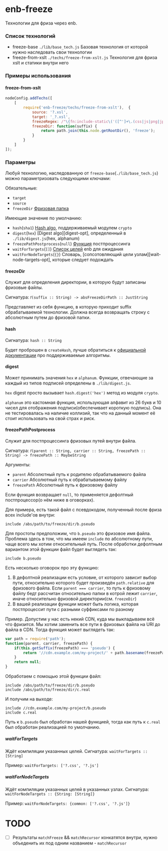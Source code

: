 enb-freeze
==============

Технологии для фриза через enb.

### Список технологий

  - freeze-base `./lib/base_tech.js` Базовая технология от которой нужно наследовать свои технологии
  - freeze-from-xslt `./techs/freeze-from-xslt.js` Технология для фриза xslt и статики внутри него

### Примеры использования

#### freeze-from-xslt
```javascript
nodeConfig.addTechs([
    [
        require('enb-freeze/techs/freeze-from-xslt'),  {
            source: '?.xsl',
            target: '_?.xsl',
            freezeRegex: /"\{fn:include-static\('([^']+\.(css|js|png|jp?g|gif))'\)\}"/,
            freezeDir: function(suffix) {
                return path.join(this.node.getRootDir(), 'freeze');
            }
        }
    ]
]);
```

### Параметры

Любуй технологию, наследованную от `freeze-base`(`./lib/base_tech.js`) можно параметризовать следующими ключами:

Обязательные:
  - `target`
  - `source`
  - `freezeDir` [Фризовая папка][freeze-dir-opt]

Имеющие значение по умолчанию:
  - `hash`(`sha1`) [Hash algo][hash-opt], поддерживаемый модулем `crypto`
  - `digest`(`hex`) [Digest algo][digest-opt], определенный в `./lib/digest.js`(hex, alphanum)
  - `freezePathPostprocess`(`null`) [Функция][freeze-path-postprocess-opt] постпроцессинга
  - `waitForTargets`(`[]`) [Список целей][wait-for-targets-opt] enb для ожидания
  - `waitForNodeTargets`(`{}`) Словарь, [сопсотовляющий цели узлам][wait-node-targets-opt], которые следует подождать

#### freezeDir
Служит для определения директории, в которую будут записаны фризовые файлы.

Сигнатура:
`𝑓(suffix :: String) -> absFreezeDirPath :: JustString`

Представляет из себя функцию, в которую приходит suffix обрабатываемой технологии. Должна всегда возвращать строку с абсолютным путем до фризовой папки.

#### hash
Сигнатура:
`hash :: String`

Будет проброшен в `createHash`, лучше обратиться к [официальной документации][create-hash-algo-link] про поддерживаемые алгоритмы.

#### digest

Может принимать значения `hex` и `alphanum`. Функции, отвечающие за каждый из типов подписей определены в `./lib/digest.js`.

`hex` digest просто вызывает `hash.digest('hex')` метод из модуля `crypto`.

`alphanum` это кастомная функция, использующая алфавит из 26 букв и 10 чисел для отображения подписи(обеспечивает короткую подпись). Она не тестировалась на наличие коллизий, так что на данный момент её стоит использовать на свой страх и риск.

#### freezePathPostprocess
Служит для постпроцессинга фризовых путей внутри файла.

Сигнатура:
`𝑓(parent :: String, carrier :: String, freezePath :: String) -> freezePath :: MaybeString`

Аргументы:

  - `parent` Абсолютный путь к родителю обрабатываемого файла
  - `carrier` Абсолютный путь к обрабатываемому файлу
  - `freezePath` Абсолютный путь к фризовому файлу

Если функция возвращает `null`, то применяется дефолтный постпроцессор(о нём ниже в оговорках).

Для примера, есть такой файл с псевдокодом, полученный после фриза всех include'ов внутри:
```
include /abs/path/to/freeze/dir/b.pseudo
```

Для простоты предположим, что `b.pseudo` это фризовое имя файла.
Проблема здесь в том, что мы имеем `include` по абсолютному пути, чаще всего мы хотим относительный путь.
После обработки дефолтным вариантом этой функции файл будет выглядеть так:
```
include b.pseudo
```

Есть несколько оговорок про эту функцию:
  1. В дефолтной реализации есть условие, от которого зависит выбор пути, относительно которого будет произведён `path.relative` для фризового файла. Если `parent === carrier`, то путь к фризовому файлу бедт рассчитан относительно папки в котрой лежит `carrier`, иначе относительно фризовой директории(см. `freezeDir`)
  2. В вашей реализации функции может быть логика, которая постпроцессит пути с разными суффиксами по разному

Пример. Допустим у нас есть некий CDN, куда мы выкладываем всё что фризится. Мы хотим заменить все пути в фризовых файла на URI до файла в CDN. Тогда функция может выглядеть так:
```javascript
var path = require('path');
function(parent, carrier, freezePath) {
    if(this.getSuffix(freezePath) === 'pseudo') {
        return '//cdn.example.com/my-project/' + path.basename(freezePath)
    }
    return null;
}
```

Обработаем с помощью этой функции файл:
```
include /abs/path/to/freeze/dir/b.pseudo
include /abs/path/to/freeze/dir/c.real
```

И получим на выходе:
```
include //cdn.example.com/my-project/b.pseudo
include c.real
```

Путь к `b.pseudo` был обработан нашей функцией, тогда как путь к `c.real` был обработан реализацией по умолчанию.

##### waitForTargets
Ждёт компиляции указанных целей.
Сигнатура:
`waitForTargets :: [String]`

Пример:
`waitForTargets: ['?.css', '?.js']`

##### waitForNodeTargets
Ждёт компиляции указанных целей в указанных узлах.
Сигнатура:
`waitForNodeTargets :: {String: [String]}`

Пример:
`waitForNodeTargets: {common: ['?.css', '?.js']}`


# TODO

  - [ ] Результаты `matchFreeze` && `matchRecursor` конкатятся внутри, нужно объеденить их под одним названием - `matchRecursor`

[freeze-dir-opt]: #freezeDir
[hash-opt]: #hash
[create-hash-algo-link]: https://nodejs.org/api/crypto.html#crypto_crypto_createhash_algorithm
[freeze-path-postprocess-opt]: #freezePathPostprocess
[wait-for-targets-opt]: #waitForTargets
[wait-for-node-targets-opt]: #waitForNodeTargets
